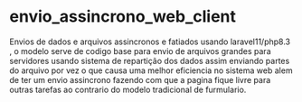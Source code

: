 # envio_assincrono_web_client
Envios de dados e arquivos assincronos e fatiados usando laravel11/php8.3 , o modelo serve de codigo base para envio de arquivos grandes para servidores usando sistema de repartição dos dados assim enviando partes do arquivo por vez o que causa uma melhor eficiencia no sistema web alem de ter um envio assincrono fazendo com que a pagina fique livre para outras tarefas ao contrario do modelo tradicional de furmulario. 
